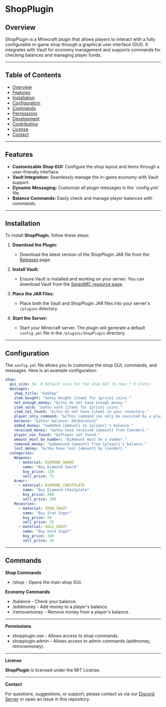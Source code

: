 # ShopPlugin

## Overview

ShopPlugin is a Minecraft plugin that allows players to interact with a fully configurable in-game shop through a graphical user interface (GUI). It integrates with Vault for economy management and supports commands for checking balances and managing player funds.

---

## Table of Contents

- [Overview](#overview)
- [Features](#features)
- [Installation](#installation)
- [Configuration](#configuration)
- [Commands](#commands)
- [Permissions](#permissions)
- [Development](#development)
- [Contributing](#contributing)
- [License](#license)
- [Contact](#contact)

---

## Features

<ul>
  <li><b>Customizable Shop GUI:</b> Configure the shop layout and items through a user-friendly interface.</li>
  <li><b>Vault Integration:</b> Seamlessly manage the in-game economy with Vault support.</li>
  <li><b>Dynamic Messaging:</b> Customize all plugin messages in the `config.yml` file.</li>
  <li><b>Balance Commands:</b> Easily check and manage player balances with commands.</li>
</ul>

---

## Installation

To install **ShopPlugin**, follow these steps:

1. **Download the Plugin:**
   - Download the latest version of the ShopPlugin JAR file from the [Releases](https://github.com/yourusername/ShopPlugin/releases) page.

2. **Install Vault:**
   - Ensure Vault is installed and working on your server. You can download Vault from the [SpigotMC resource page](https://www.spigotmc.org/resources/vault.34315/).

3. **Place the JAR Files:**
   - Place both the Vault and ShopPlugin JAR files into your server's `/plugins` directory.

4. **Start the Server:**
   - Start your Minecraft server. The plugin will generate a default `config.yml` file in the `/plugins/ShopPlugin` directory.

---

## Configuration

The `config.yml` file allows you to customize the shop GUI, commands, and messages. Here is an example configuration:

```yaml
shop:
  gui_size: 54  # Default size for the shop GUI (6 rows * 9 slots)
  messages:
    shop_title: "&aShop"
    item_bought: "&aYou bought {item} for {price} coins."
    not_enough_money: "&cYou do not have enough money."
    item_sold: "&aYou sold {item} for {price} coins."
    item_not_found: "&cYou do not have {item} in your inventory."
    player_only_command: "&cThis command can only be executed by a player."
    balance: "&aYour balance: &6{balance}"
    added_money: "&aAdded {amount} to {player}'s balance."
    received_money: "&aYou have received {amount} from {sender}."
    player_not_found: "&cPlayer not found."
    amount_must_be_number: "&cAmount must be a number."
    removed_money: "&aRemoved {amount} from {player}'s balance."
    lost_money: "&cYou have lost {amount} by {sender}."
  categories:
    Weapons:
      - material: DIAMOND_SWORD
        name: "Buy Diamond Sword"
        buy_price: 150
        sell_price: 75
    Armor:
      - material: DIAMOND_CHESTPLATE
        name: "Buy Diamond Chestplate"
        buy_price: 200
        sell_price: 100
    Resources:
      - material: IRON_INGOT
        name: "Buy Iron Ingot"
        buy_price: 50
        sell_price: 25
      - material: GOLD_INGOT
        name: "Buy Gold Ingot"
        buy_price: 100
        sell_price: 50
```
---
## Commands

**Shop Commands**

- /shop - Opens the main shop GUI.

**Economy Commands**

- /balance - Check your balance.
- /addmoney <player> <amount> - Add money to a player's balance.
- /removemoney <player> <amount> - Remove money from a player's balance.

---

**Permissions**

- shopplugin.use - Allows access to shop commands.
- shopplugin.admin - Allows access to admin commands (addmoney, removemoney).

---

**License**

**ShopPlugin** is licensed under the MIT License.

---

**Contact**

For questions, suggestions, or support, please contact us via our [Discord Server](https://discord.gg/5CEWv5pNXA) or open an issue in this repository.
